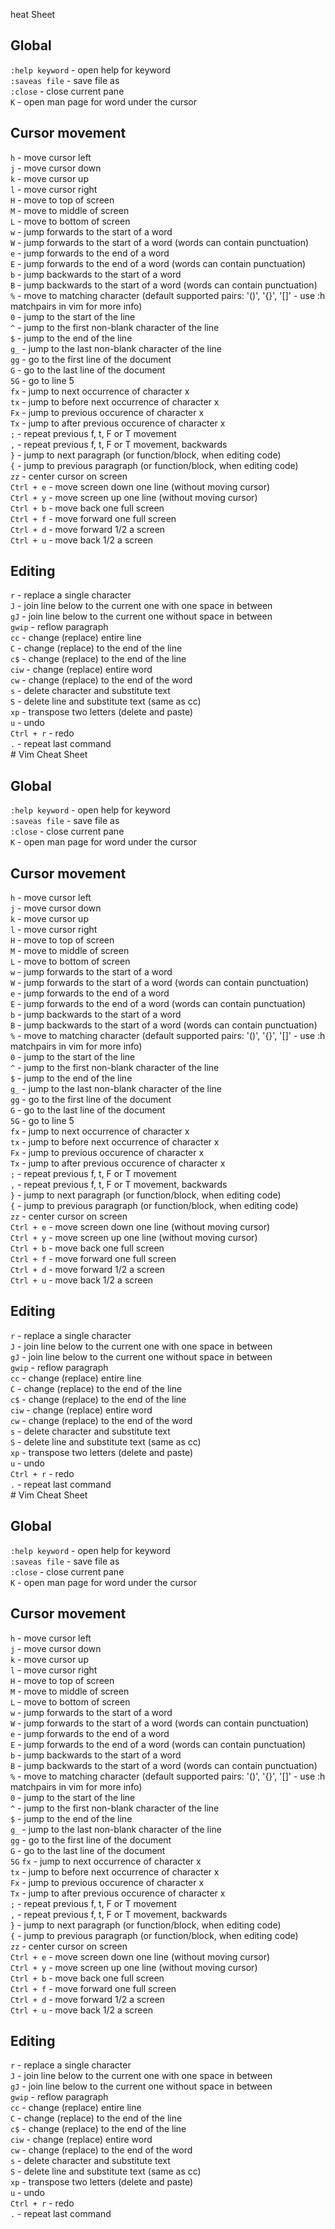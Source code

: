 heat Sheet

## Global
`:help keyword` - open help for keyword <br/>
`:saveas file` - save file as <br/>
`:close` - close current pane <br/>
`K` - open man page for word under the cursor <br/>

## Cursor movement

`h` - move cursor left <br/>
`j` - move cursor down <br/>
`k` - move cursor up <br/>
`l` - move cursor right <br/>
`H` - move to top of screen <br/>
`M` - move to middle of screen <br/>
`L` - move to bottom of screen <br/>
`w` - jump forwards to the start of a word <br/>
`W` - jump forwards to the start of a word (words can contain punctuation) <br/>
`e` - jump forwards to the end of a word <br/>
`E` - jump forwards to the end of a word (words can contain punctuation) <br/>
`b` - jump backwards to the start of a word <br/>
`B` - jump backwards to the start of a word (words can contain punctuation) <br/>
`%` - move to matching character (default supported pairs: '()', '{}', '[]' - use :h matchpairs in vim for more info) <br/>
`0` - jump to the start of the line <br/>
`^` - jump to the first non-blank character of the line <br/>
`$` - jump to the end of the line <br/>
`g_` - jump to the last non-blank character of the line <br/>
`gg` - go to the first line of the document <br/>
`G` - go to the last line of the document <br/>
`5G` - go to line 5 <br/>
`fx` - jump to next occurrence of character x <br/>
`tx` - jump to before next occurrence of character x <br/>
`Fx` - jump to previous occurence of character x <br/>
`Tx` - jump to after previous occurence of character x <br/>
`;` - repeat previous f, t, F or T movement <br/>
`,` - repeat previous f, t, F or T movement, backwards <br/>
`}` - jump to next paragraph (or function/block, when editing code) <br/>
`{` - jump to previous paragraph (or function/block, when editing code) <br/>
`zz` - center cursor on screen <br/>
`Ctrl + e` - move screen down one line (without moving cursor) <br/>
`Ctrl + y` - move screen up one line (without moving cursor) <br/>
`Ctrl + b` - move back one full screen <br/>
`Ctrl + f` - move forward one full screen <br/>
`Ctrl + d` - move forward 1/2 a screen <br/>
`Ctrl + u` - move back 1/2 a screen <br/>

## Editing
`r` - replace a single character <br/>
`J` - join line below to the current one with one space in between <br/>
`gJ` - join line below to the current one without space in between <br/>
`gwip` - reflow paragraph <br/>
`cc` - change (replace) entire line <br/>
`C` - change (replace) to the end of the line <br/>
`c$` - change (replace) to the end of the line <br/>
`ciw` - change (replace) entire word <br/>
`cw` - change (replace) to the end of the word <br/>
`s` - delete character and substitute text <br/>
`S` - delete line and substitute text (same as cc) <br/>
`xp` - transpose two letters (delete and paste) <br/>
`u` - undo <br/>
`Ctrl + r` - redo <br/>
`.` - repeat last command <br/># Vim Cheat Sheet

## Global
`:help keyword` - open help for keyword <br/>
`:saveas file` - save file as <br/>
`:close` - close current pane <br/>
`K` - open man page for word under the cursor <br/>

## Cursor movement

`h` - move cursor left <br/>
`j` - move cursor down <br/>
`k` - move cursor up <br/>
`l` - move cursor right <br/>
`H` - move to top of screen <br/>
`M` - move to middle of screen <br/>
`L` - move to bottom of screen <br/>
`w` - jump forwards to the start of a word <br/>
`W` - jump forwards to the start of a word (words can contain punctuation) <br/>
`e` - jump forwards to the end of a word <br/>
`E` - jump forwards to the end of a word (words can contain punctuation) <br/>
`b` - jump backwards to the start of a word <br/>
`B` - jump backwards to the start of a word (words can contain punctuation) <br/>
`%` - move to matching character (default supported pairs: '()', '{}', '[]' - use :h matchpairs in vim for more info) <br/>
`0` - jump to the start of the line <br/>
`^` - jump to the first non-blank character of the line <br/>
`$` - jump to the end of the line <br/>
`g_` - jump to the last non-blank character of the line <br/>
`gg` - go to the first line of the document <br/>
`G` - go to the last line of the document <br/>
`5G` - go to line 5 <br/>
`fx` - jump to next occurrence of character x <br/>
`tx` - jump to before next occurrence of character x <br/>
`Fx` - jump to previous occurence of character x <br/>
`Tx` - jump to after previous occurence of character x <br/>
`;` - repeat previous f, t, F or T movement <br/>
`,` - repeat previous f, t, F or T movement, backwards <br/>
`}` - jump to next paragraph (or function/block, when editing code) <br/>
`{` - jump to previous paragraph (or function/block, when editing code) <br/>
`zz` - center cursor on screen <br/>
`Ctrl + e` - move screen down one line (without moving cursor) <br/>
`Ctrl + y` - move screen up one line (without moving cursor) <br/>
`Ctrl + b` - move back one full screen <br/>
`Ctrl + f` - move forward one full screen <br/>
`Ctrl + d` - move forward 1/2 a screen <br/>
`Ctrl + u` - move back 1/2 a screen <br/>

## Editing
`r` - replace a single character <br/>
`J` - join line below to the current one with one space in between <br/>
`gJ` - join line below to the current one without space in between <br/>
`gwip` - reflow paragraph <br/>
`cc` - change (replace) entire line <br/>
`C` - change (replace) to the end of the line <br/>
`c$` - change (replace) to the end of the line <br/>
`ciw` - change (replace) entire word <br/>
`cw` - change (replace) to the end of the word <br/>
`s` - delete character and substitute text <br/>
`S` - delete line and substitute text (same as cc) <br/>
`xp` - transpose two letters (delete and paste) <br/>
`u` - undo <br/>
`Ctrl + r` - redo <br/>
`.` - repeat last command <br/># Vim Cheat Sheet

## Global
`:help keyword` - open help for keyword <br/>
`:saveas file` - save file as <br/>
`:close` - close current pane <br/>
`K` - open man page for word under the cursor <br/>

## Cursor movement

`h` - move cursor left <br/>
`j` - move cursor down <br/>
`k` - move cursor up <br/>
`l` - move cursor right <br/>
`H` - move to top of screen <br/>
`M` - move to middle of screen <br/>
`L` - move to bottom of screen <br/>
`w` - jump forwards to the start of a word <br/>
`W` - jump forwards to the start of a word (words can contain punctuation) <br/>
`e` - jump forwards to the end of a word <br/>
`E` - jump forwards to the end of a word (words can contain punctuation) <br/>
`b` - jump backwards to the start of a word <br/>
`B` - jump backwards to the start of a word (words can contain punctuation) <br/>
`%` - move to matching character (default supported pairs: '()', '{}', '[]' - use :h matchpairs in vim for more info) <br/>
`0` - jump to the start of the line <br/>
`^` - jump to the first non-blank character of the line <br/>
`$` - jump to the end of the line <br/>
`g_` - jump to the last non-blank character of the line <br/>
`gg` - go to the first line of the document <br/>
`G` - go to the last line of the document <br/>
`5G`
`fx` - jump to next occurrence of character x <br/>
`tx` - jump to before next occurrence of character x <br/>
`Fx` - jump to previous occurence of character x <br/>
`Tx` - jump to after previous occurence of character x <br/>
`;` - repeat previous f, t, F or T movement <br/>
`,` - repeat previous f, t, F or T movement, backwards <br/>
`}` - jump to next paragraph (or function/block, when editing code) <br/>
`{` - jump to previous paragraph (or function/block, when editing code) <br/>
`zz` - center cursor on screen <br/>
`Ctrl + e` - move screen down one line (without moving cursor) <br/>
`Ctrl + y` - move screen up one line (without moving cursor) <br/>
`Ctrl + b` - move back one full screen <br/>
`Ctrl + f` - move forward one full screen <br/>
`Ctrl + d` - move forward 1/2 a screen <br/>
`Ctrl + u` - move back 1/2 a screen <br/>

## Editing
`r` - replace a single character <br/>
`J` - join line below to the current one with one space in between <br/>
`gJ` - join line below to the current one without space in between <br/>
`gwip` - reflow paragraph <br/>
`cc` - change (replace) entire line <br/>
`C` - change (replace) to the end of the line <br/>
`c$` - change (replace) to the end of the line <br/>
`ciw` - change (replace) entire word <br/>
`cw` - change (replace) to the end of the word <br/>
`s` - delete character and substitute text <br/>
`S` - delete line and substitute text (same as cc) <br/>
`xp` - transpose two letters (delete and paste) <br/>
`u` - undo <br/>
`Ctrl + r` - redo <br/>
`.` - repeat last command <br/>
